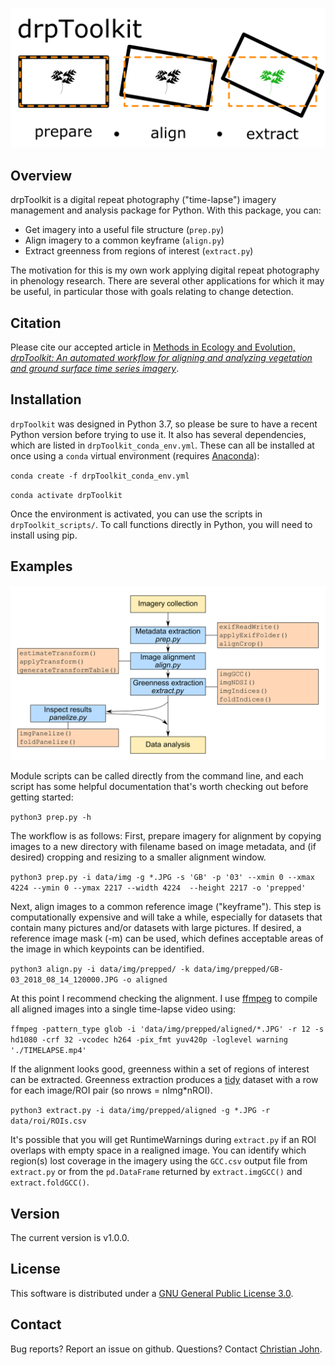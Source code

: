 ![drpToolkit splash image](img/splash_img.png)

## Overview

drpToolkit is a digital repeat photography ("time-lapse") imagery management and analysis package for Python. With this package, you can:

* Get imagery into a useful file structure (`prep.py`)
* Align imagery to a common keyframe (`align.py`)
* Extract greenness from regions of interest (`extract.py`)

The motivation for this is my own work applying digital repeat photography in phenology research. There are several other applications for which it may be useful, in particular those with goals relating to change detection.


## Citation

Please cite our accepted article in [Methods in Ecology and Evolution, *drpToolkit: An automated workflow for aligning and analyzing vegetation and ground surface time series imagery*](https://besjournals.onlinelibrary.wiley.com/doi/full/10.1111/2041-210X.13730).


## Installation

`drpToolkit` was designed in Python 3.7, so please be sure to have a  recent Python version before trying to use it. It also has several dependencies, which are listed in `drpToolkit_conda_env.yml`. These can all be installed at once using a `conda` virtual environment (requires [Anaconda](https://www.anaconda.com/products/individual)):

`conda create -f drpToolkit_conda_env.yml`

`conda activate drpToolkit`

Once the environment is activated, you can use the scripts in `drpToolkit_scripts/`. To call functions directly in Python, you will need to install using pip.


## Examples

![Package workflow](img/workflow.png)

Module scripts can be called directly from the command line, and each script has some helpful documentation that's worth checking out before getting started:

`python3 prep.py -h`

The workflow is as follows: First, prepare imagery for alignment by copying images to a new directory with filename based on image metadata, and (if desired) cropping and resizing to a smaller alignment window.

`python3 prep.py -i data/img -g *.JPG -s 'GB' -p '03' --xmin 0 --xmax 4224 --ymin 0 --ymax 2217 --width 4224  --height 2217 -o 'prepped'`

Next, align images to a common reference image ("keyframe"). This step is computationally expensive and will take a while, especially for datasets that contain many pictures and/or datasets with large pictures. If desired, a reference image mask (-m) can be used, which defines acceptable areas of the image in which keypoints can be identified.

`python3 align.py -i data/img/prepped/ -k data/img/prepped/GB-03_2018_08_14_120000.JPG -o aligned`

At this point I recommend checking the alignment. I use [ffmpeg](https://www.ffmpeg.org/) to compile all aligned images into a single time-lapse video using:

`ffmpeg -pattern_type glob -i 'data/img/prepped/aligned/*.JPG' -r 12 -s hd1080 -crf 32 -vcodec h264 -pix_fmt yuv420p -loglevel warning './TIMELAPSE.mp4'`

If the alignment looks good, greenness within a set of regions of interest can be extracted. Greenness extraction produces a [tidy](https://cran.r-project.org/web/packages/tidyr/vignettes/tidy-data.html) dataset with a row for each image/ROI pair (so nrows = nImg*nROI). 

`python3 extract.py -i data/img/prepped/aligned -g *.JPG -r data/roi/ROIs.csv`

It's possible that you will get RuntimeWarnings during `extract.py` if an ROI overlaps with empty space in a realigned image. You can identify which region(s) lost coverage in the imagery using the `GCC.csv` output file from `extract.py` or from the `pd.DataFrame` returned by `extract.imgGCC()` and `extract.foldGCC()`.

## Version

The current version is v1.0.0.


## License

This software is distributed under a [GNU General Public License 3.0](https://www.gnu.org/licenses/gpl-3.0.en.html). 


## Contact

Bug reports? Report an issue on github.
Questions? Contact [Christian John](mailto:cjohn@ucdavis.edu). 

